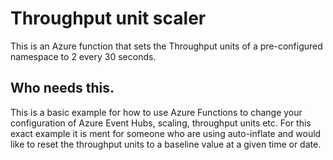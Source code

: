 # Throughput unit scaler

This is an Azure function that sets the Throughput units of a pre-configured namespace to 2 every 30 seconds. 

## Who needs this.

This is a basic example for how to use Azure Functions to change your configuration of Azure Event Hubs, scaling, throughput units etc. For this exact example it is ment for someone who are using auto-inflate and would like to reset the throughput units to a baseline value at a given time or date.